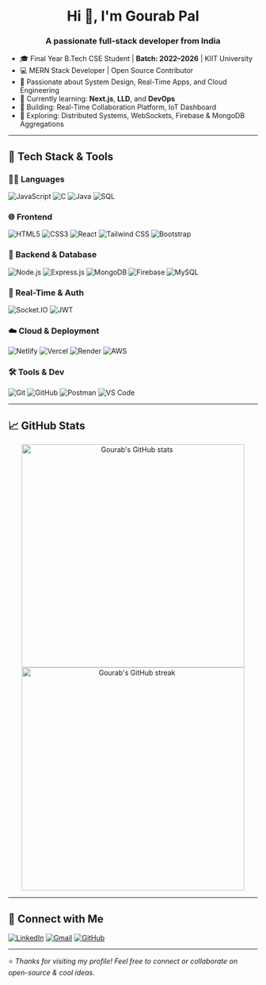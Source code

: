<h1 align="center">Hi 👋, I'm Gourab Pal</h1>
<h3 align="center">A passionate full-stack developer from India</h3>

- 🎓 Final Year B.Tech CSE Student | **Batch: 2022–2026** | KIIT University  
- 💻 MERN Stack Developer | Open Source Contributor  
- 🚀 Passionate about System Design, Real-Time Apps, and Cloud Engineering  
- 🌱 Currently learning: **Next.js**, **LLD**, and **DevOps**  
- 🔭 Building: Real-Time Collaboration Platform, IoT Dashboard  
- 🧠 Exploring: Distributed Systems, WebSockets, Firebase & MongoDB Aggregations  

---

## 🧰 Tech Stack & Tools

### 👨‍💻 Languages
![JavaScript](https://img.shields.io/badge/JavaScript-F7DF1E?style=flat&logo=javascript&logoColor=black)
![C](https://img.shields.io/badge/C-00599C?style=flat&logo=c&logoColor=white)
![Java](https://img.shields.io/badge/Java-ED8B00?style=flat&logo=java&logoColor=white)
![SQL](https://img.shields.io/badge/SQL-4479A1?style=flat&logo=mysql&logoColor=white)

### 🌐 Frontend
![HTML5](https://img.shields.io/badge/HTML5-E34F26?style=flat&logo=html5&logoColor=white)
![CSS3](https://img.shields.io/badge/CSS3-1572B6?style=flat&logo=css3&logoColor=white)
![React](https://img.shields.io/badge/React-20232A?style=flat&logo=react&logoColor=61DAFB)
![Tailwind CSS](https://img.shields.io/badge/Tailwind_CSS-38B2AC?style=flat&logo=tailwind-css&logoColor=white)
![Bootstrap](https://img.shields.io/badge/Bootstrap-563D7C?style=flat&logo=bootstrap&logoColor=white)

### 🔧 Backend & Database
![Node.js](https://img.shields.io/badge/Node.js-339933?style=flat&logo=nodedotjs&logoColor=white)
![Express.js](https://img.shields.io/badge/Express.js-000000?style=flat&logo=express&logoColor=white)
![MongoDB](https://img.shields.io/badge/MongoDB-47A248?style=flat&logo=mongodb&logoColor=white)
![Firebase](https://img.shields.io/badge/Firebase-FFCA28?style=flat&logo=firebase&logoColor=black)
![MySQL](https://img.shields.io/badge/MySQL-4479A1?style=flat&logo=mysql&logoColor=white)

### 🔌 Real-Time & Auth
![Socket.IO](https://img.shields.io/badge/Socket.IO-010101?style=flat&logo=socket.io&logoColor=white)
![JWT](https://img.shields.io/badge/JWT-black?style=flat&logo=JSON%20web%20tokens)

### ☁️ Cloud & Deployment
![Netlify](https://img.shields.io/badge/Netlify-00C7B7?style=flat&logo=netlify&logoColor=white)
![Vercel](https://img.shields.io/badge/Vercel-000000?style=flat&logo=vercel&logoColor=white)
![Render](https://img.shields.io/badge/Render-2C2E3E?style=flat&logo=render&logoColor=white)
![AWS](https://img.shields.io/badge/AWS-232F3E?style=flat&logo=amazon-aws)

### 🛠️ Tools & Dev
![Git](https://img.shields.io/badge/Git-F05032?style=flat&logo=git&logoColor=white)
![GitHub](https://img.shields.io/badge/GitHub-181717?style=flat&logo=github)
![Postman](https://img.shields.io/badge/Postman-FF6C37?style=flat&logo=postman&logoColor=white)
![VS Code](https://img.shields.io/badge/VS%20Code-007ACC?style=flat&logo=visual-studio-code)

---

## 📈 GitHub Stats

<p align="center">
  <img src="https://github-readme-stats.vercel.app/api?username=gourabpal04&show_icons=true&theme=radical" alt="Gourab's GitHub stats" width="450"/>
  <img src="https://github-readme-streak-stats.herokuapp.com/?user=gourabpal04&theme=radical" alt="Gourab's GitHub streak" width="450"/>
</p>

---

## 🔗 Connect with Me

[![LinkedIn](https://img.shields.io/badge/LinkedIn-blue?style=flat&logo=linkedin&logoColor=white)](https://www.linkedin.com/in/gourab-pal-828078248/)
[![Gmail](https://img.shields.io/badge/Gmail-D14836?style=flat&logo=gmail&logoColor=white)](mailto:gourabpal04@gmail.com)
[![GitHub](https://img.shields.io/badge/GitHub-black?style=flat&logo=github&logoColor=white)](https://github.com/gourabpal04)

---

⭐ *Thanks for visiting my profile! Feel free to connect or collaborate on open-source & cool ideas.*
